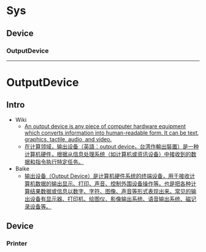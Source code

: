 # Sys
## Device
### OutputDevice

----
# OutputDevice
## Intro
- Wiki
  - [An output device is any piece of computer hardware equipment which converts information into human-readable form. It can be text, graphics, tactile, audio, and video.](https://en.wikipedia.org/wiki/Output_device)
  -  [在计算领域，输出设备（英語：output device，台湾作輸出裝置）是一种计算机硬件，根据从信息处理系统（如计算机或资讯设备）中接收到的数据和指令执行特定任务。](https://zh.wikipedia.org/wiki/%E8%BE%93%E5%87%BA%E8%AE%BE%E5%A4%87)
-  Baike 
   -  [输出设备（Output Device）是计算机硬件系统的终端设备，用于接收计算机数据的输出显示、打印、声音、控制外围设备操作等。也是把各种计算结果数据或信息以数字、字符、图像、声音等形式表现出来。常见的输出设备有显示器、打印机、绘图仪、影像输出系统、语音输出系统、磁记录设备等。](https://baike.baidu.com/item/%E8%BE%93%E5%87%BA%E8%AE%BE%E5%A4%87/10823333?fr=aladdin)
## Device
### Printer
### 